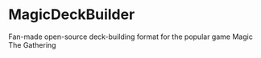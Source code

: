 # MagicDeckBuilder
Fan-made open-source deck-building format for the popular game Magic The Gathering
